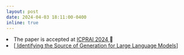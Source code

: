 ```yaml
---
layout: post
date: 2024-04-03 18:11:00-0400
inline: true
---
```


<li style='margin-top:0px'> The paper is accepted at <a href="https://brain.korea.ac.kr/icprai2024/callforpaper.php" >ICPRAI 2024 </a> 🍊</li>
<li style='margin-top:0px'>[<a href="/main_papers/2024_icprai_source_identification"> Identifying the Source of Generation for Large Language Models</a>] </li>